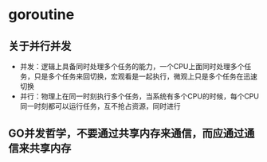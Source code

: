 # goroutine
## 关于并行并发
* 并发：逻辑上具备同时处理多个任务的能力，一个CPU上面同时处理多个任务，只是多个任务来回切换，宏观看是一起执行，微观上只是多个任务在迅速切换
* 并行：物理上在同一时刻执行多个任务，当系统有多个CPU的时候，每个CPU同一时刻都可以运行任务，互不抢占资源，同时进行


## GO并发哲学，不要通过共享内存来通信，而应通过通信来共享内存